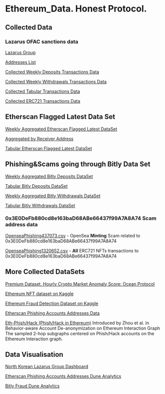 # Ethereum_Data. Honest Protocol.

## Collected Data

### Lazarus OFAC sanctions data

[Lazarus Group](https://home.treasury.gov/policy-issues/financial-sanctions/recent-actions/20220506)

[Addresses List](https://github.com/dspytdao/Eth_Data/blob/main/LazarusGroup.txt)

[Collected Weekly Deposits Transactions Data](https://github.com/dspytdao/Eth_Data/blob/main/LazarusTxs1321434.csv)

[Collected Weekly Withdrawals Transactions Data](https://github.com/dspytdao/Eth_Data/blob/main/LazarusWeeklyWithdrawalsTxs1322493.csv)

[Collected Tabular Transactions Data](https://github.com/dspytdao/Eth_Data/blob/main/LazarusTabularTxs1322519.csv)

[Collected ERC721 Transactions Data](https://github.com/dspytdao/Eth_Data/blob/main/LazarusNFTsTxs1322436.csv)

## Etherscan Flagged Latest Data Set

[Weekly Aggregated Etherscan Flagged Latest DataSet](https://github.com/dspytdao/Eth_Data/blob/main/EtherScanFLagged1322553.csv)

[Aggregated by Receiver Address](https://github.com/dspytdao/Eth_Data/blob/main/EtherScanFlaggedByAddress322768.csv)

[Tabular Etherscan Flagged Latest DataSet](https://github.com/dspytdao/Eth_Data/blob/main/EtherScanFlaggedTabular1322553.csv)

## Phishing&Scams going through Bitly Data Set

[Weekly Aggregated Bitly Deposits DataSet](https://github.com/dspytdao/Eth_Data/blob/main/EtherScanFLagged1322553.csv)

[Tabular Bitly Deposits DataSet](https://github.com/dspytdao/Eth_Data/blob/main/bitlyDepositsTabular810.csv)

[Weekly Aggregated Bitly Withdrawals DataSet](https://github.com/dspytdao/Eth_Data/blob/main/bitlyWithdrawalsWeekly815.csv)

[Tabular Bitly Withdrawals DataSet](https://github.com/dspytdao/Eth_Data/blob/main/bitlyWithdrawalsTabular812.csv)

### 0x3E0DeFb880cd8e163baD68ABe66437f99A7A8A74 Scam address data

[OpenseaPhishing437073.csv](https://github.com/dspytdao/Eth_Data/blob/main/OpenseaPhishing437073.csv) - OpenSea **Minting** Scam related to 0x3E0DeFb880cd8e163baD68ABe66437f99A7A8A74

[OpenseaPhishing1320652.csv](https://github.com/dspytdao/Eth_Data/blob/main/OpenseaPhishing1320652.csv) - **All** ERC721 NFTs transactions to 0x3E0DeFb880cd8e163baD68ABe66437f99A7A8A74

## More Collected DataSets

[Premium Dataset. Hourly Crypto Market Anomaly Score: Ocean Protocol](https://market.oceanprotocol.com/asset/did:op:0d3c8845df538dff98a08e0cc9d572cf4703d9324eb5887e91e9c8d97474e8ae)

[Ethereum NFT dataset on Kaggle](https://www.kaggle.com/datasets/simiotic/ethereum-nfts)

[Ethereum Fraud Detection Dataset on Kaggle](https://www.kaggle.com/datasets/vagifa/ethereum-frauddetection-dataset)

[Etherscan Phishing Accounts Addresses Data](https://etherscan.io/accounts/label/phish-hack?subcatid=undefined&size=100&start=0&col=3&order=desc)

[Eth-Phish/Hack (Phish/Hack in Ethereum)](https://paperswithcode.com/dataset/eth-phish-hack)
Introduced by Zhou et al. in Behavior-aware Account De-anonymization on Ethereum Interaction Graph
The sampled 2-hop subgraphs centered on Phish/Hack accounts on the Ethereum Interaction graph.

## Data Visualisation

[North Korean Lazarus Group Dashboard](https://dune.com/pfedprog/lazarus)

[Etherscan Phishing Accounts Addresses Dune Analytics](https://dune.com/pfedprog/eth-sent-to-flagged-etherscam-addresses)

[Bitly Fraud Dune Analytics](https://dune.com/pfedprog/phishingandscams-going-through-bitly)

